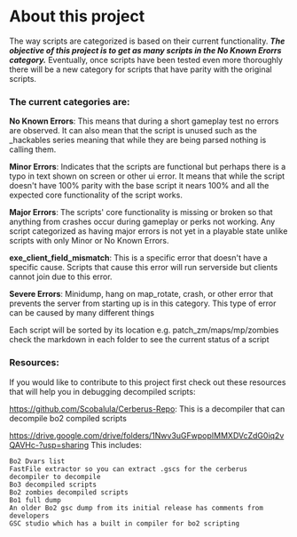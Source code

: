 # About this project

The way scripts are categorized is based on their current functionality. 
***The objective of this project is to get as many scripts in the No Known Erorrs category.*** 
Eventually, once scripts have been tested even more thoroughly there will be a new category for scripts that have parity with the original scripts.

### The current categories are:

**No Known Errors**: This means that during a short gameplay test no errors are observed.
It can also mean that the script is unused such as the _hackables series meaning that while they are being parsed nothing is calling them.

**Minor Errors**: Indicates that the scripts are functional but perhaps there is a typo in text shown on screen or other ui error.
It means that while the script doesn't have 100% parity with the base script it nears 100% and all the expected core functionality of the script works.

**Major Errors**: The scripts' core functionality is missing or broken so that anything from crashes occur during gameplay or perks not working.
Any script categorized as having major errors is not yet in a playable state unlike scripts with only Minor or No Known Errors.

**exe_client_field_mismatch**: This is a specific error that doesn't have a specific cause.
Scripts that cause this error will run serverside but clients cannot join due to this error.

**Severe Errors**: Minidump, hang on map_rotate, crash, or other error that prevents the server from starting up is in this category.
This type of error can be caused by many different things

Each script will be sorted by its location e.g. patch_zm/maps/mp/zombies check the markdown in each folder to see the current status of a script

### Resources:

If you would like to contribute to this project first check out these resources that will help you in debugging decompiled scripts:

https://github.com/Scobalula/Cerberus-Repo:
This is a decompiler that can decompile bo2 compiled scripts

https://drive.google.com/drive/folders/1Nwv3uGFwpopIMMXDVcZdG0iq2vQAVHc-?usp=sharing
This includes:
```
Bo2 Dvars list
FastFile extractor so you can extract .gscs for the cerberus decompiler to decompile
Bo3 decompiled scripts
Bo2 zombies decompiled scripts
Bo1 full dump
An older Bo2 gsc dump from its initial release has comments from developers
GSC studio which has a built in compiler for bo2 scripting
```

